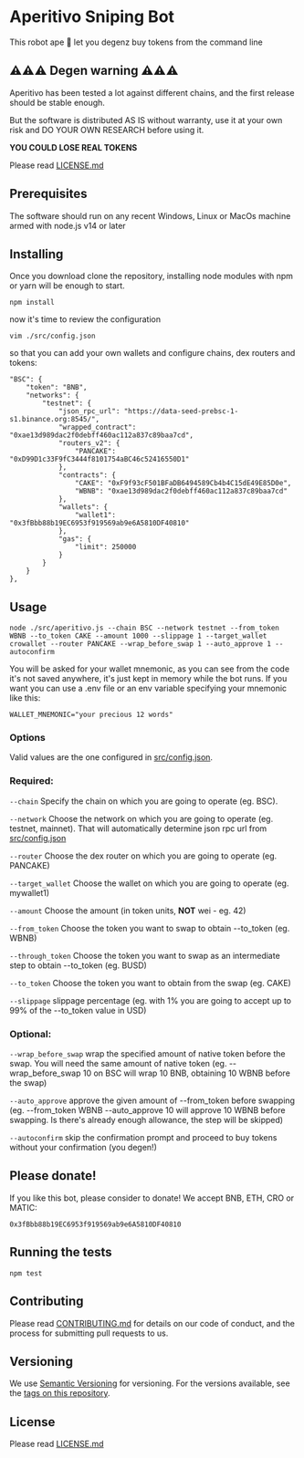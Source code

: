 # Aperitivo Sniping Bot

This robot ape 🦍 let you degenz buy tokens from the command line

## ⚠️⚠️⚠️ Degen warning ⚠️⚠️⚠️

Aperitivo has been tested a lot against different chains, and the first release should be stable enough. 

But the software is distributed AS IS without warranty, use it at your own risk and DO YOUR OWN RESEARCH before using it.

**YOU COULD LOSE REAL TOKENS**

Please read [LICENSE.md](LICENSE.md)

## Prerequisites

The software should run on any recent Windows, Linux or MacOs machine armed with node.js v14 or later

## Installing

Once you download clone the repository, installing node modules with npm or yarn will be enough to start.

    npm install
    
now it's time to review the configuration

    vim ./src/config.json
so that you can add your own wallets and configure chains, dex routers and tokens:

    "BSC": {
        "token": "BNB",
        "networks": {
            "testnet": {
                "json_rpc_url": "https://data-seed-prebsc-1-s1.binance.org:8545/",
                "wrapped_contract": "0xae13d989dac2f0debff460ac112a837c89baa7cd",
                "routers_v2": {
                    "PANCAKE": "0xD99D1c33F9fC3444f8101754aBC46c52416550D1"
                },
                "contracts": {
                    "CAKE": "0xF9f93cF501BFaDB6494589Cb4b4C15dE49E85D0e",
                    "WBNB": "0xae13d989dac2f0debff460ac112a837c89baa7cd"
                },
                "wallets": {
                    "wallet1": "0x3fBbb88b19EC6953f919569ab9e6A5810DF40810"
                },
                "gas": {
                    "limit": 250000
                }
            }
        }  
    },

## Usage
    node ./src/aperitivo.js --chain BSC --network testnet --from_token WBNB --to_token CAKE --amount 1000 --slippage 1 --target_wallet crowallet --router PANCAKE --wrap_before_swap 1 --auto_approve 1 --autoconfirm
    
You will be asked for your wallet mnemonic, as you can see from the code it's not saved anywhere, it's just kept in memory while the bot runs. If you want you can use a .env file or an env variable specifying your mnemonic like this:

    WALLET_MNEMONIC="your precious 12 words"

### Options
Valid values are the one configured in [src/config.json](src/config.json).

### Required:

  `--chain` Specify the chain on which you are going to operate (eg. BSC). 
  
  `--network` Choose the network on which you are going to operate (eg. testnet, mainnet). That will automatically determine json rpc url from [src/config.json](src/config.json)
  
  `--router` Choose the dex router on which you are going to operate (eg. PANCAKE)
  
  `--target_wallet` Choose the wallet on which you are going to operate (eg. mywallet1)
  
  `--amount` Choose the amount (in token units, **NOT** wei - eg. 42)
  
  `--from_token` Choose the token you want to swap to obtain --to_token (eg. WBNB)
  
  `--through_token` Choose the token you want to swap as an intermediate step to obtain --to_token (eg. BUSD)
  
  `--to_token` Choose the token you want to obtain from the swap (eg. CAKE)
  
  `--slippage` slippage percentage (eg. with 1% you are going to accept up to 99% of the --to_token value in USD)

### Optional:

  `--wrap_before_swap` wrap the specified amount of native token before the swap. You will need the same amount of native token (eg. --wrap_before_swap 10 on BSC will wrap 10 BNB, obtaining 10 WBNB before the swap)
  
  `--auto_approve` approve the given amount of --from_token before swapping (eg. --from_token WBNB --auto_approve 10 will approve 10 WBNB before swapping. Is there's already enough allowance, the step will be skipped)
  
  `--autoconfirm` skip the confirmation prompt and proceed to buy tokens without your confirmation (you degen!)
  
## Please donate!
If you like this bot, please consider to donate! We accept BNB, ETH, CRO or MATIC:
    
    0x3fBbb88b19EC6953f919569ab9e6A5810DF40810
    

## Running the tests
    npm test

## Contributing

Please read [CONTRIBUTING.md](CONTRIBUTING.md) for details on our code
of conduct, and the process for submitting pull requests to us.

## Versioning

We use [Semantic Versioning](http://semver.org/) for versioning. For the versions
available, see the [tags on this
repository](https://github.com/deficient-apes/aperitivo-sniping-bot/tags).


## License

Please read [LICENSE.md](LICENSE.md)
    
